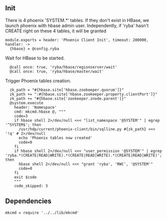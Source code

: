 
## Init

There is 4 phoenix 'SYSTEM.*' tables. If they don't exist in HBase, we launch
phoenix with hbase admin user.
Independently, if 'ryba' hasn't CREATE right on these 4 tables, it will be granted

    module.exports = header: 'Phoenix Client Init', timeout: 200000, handler: ->
      {hbase} = @config.ryba

Wait for HBase to be started.

      @call once: true, 'ryba/hbase/regionserver/wait'
      @call once: true, 'ryba/hbase/master/wait'

Trigger Phoenix tables creation.

      zk_path = "#{hbase.site['hbase.zookeeper.quorum']}"
      zk_path += ":#{hbase.site['hbase.zookeeper.property.clientPort']}"
      zk_path += "#{hbase.site['zookeeper.znode.parent']}"
      @system.execute
        header: 'Namespace'
        cmd: mkcmd.hbase @, """
        code=3
        if hbase shell 2>/dev/null <<< "list_namespace '@SYSTEM'" | egrep '^SYSTEM$'; then
          /usr/hdp/current/phoenix-client/bin/sqlline.py #{zk_path} <<< '!q' # 2>/dev/null
          echo 'Phoenix tables now created'
          code=0
        fi
        if hbase shell 2>/dev/null <<< "user_permission '@SYSTEM'" | egrep 'ryba.*(CREATE|READ|WRITE).*(CREATE|READ|WRITE).*(CREATE|READ|WRITE)'; then
          hbase shell 2>/dev/null <<< "grant 'ryba', 'RWC', '@SYSTEM'"
          code=0
        fi
        exit $code
        """
        code_skipped: 3

## Dependencies

    mkcmd = require '../../lib/mkcmd'
